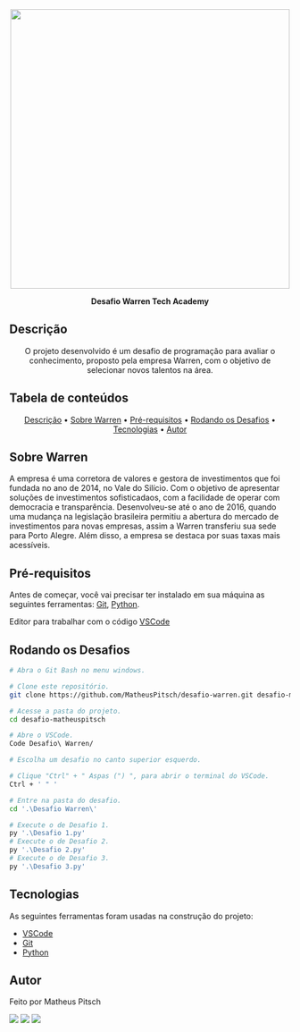 <div align="center">
<img src="https://user-images.githubusercontent.com/101012809/166108726-0417c06b-a21b-4626-829d-f658ac76c9a2.png" width="500px" />
</div>

<p align="center">
  <b> Desafio Warren Tech Academy </b>
</p>

## Descrição
<p align="center">O projeto desenvolvido é um desafio de programação para avaliar o conhecimento, proposto pela empresa Warren, com o objetivo de selecionar novos talentos na área.</p>

## Tabela de conteúdos

<p align="center">
 <a href="#Descrição">Descrição</a> •
 <a href="#Sobre-Warren">Sobre Warren</a> •
 <a href="#Pré-requisitos">Pré-requisitos</a> • 
 <a href="#Rodando-os-Desafios">Rodando os Desafios</a> • 
 <a href="#Tecnologias">Tecnologias</a> • 
 <a href="#Autor">Autor</a>
</p>

## Sobre Warren
  A empresa é uma corretora de valores e gestora de investimentos que foi fundada no ano de 2014,
no Vale do Silício.
  Com o objetivo de apresentar soluções de investimentos sofisticadaos,
com a facilidade de operar com democracia e transparência. Desenvolveu-se até o ano de 2016,
quando uma mudança na legislação brasileira permitiu a abertura do mercado de investimentos para novas empresas, assim a Warren transferiu sua sede para Porto Alegre. Além disso, a empresa se destaca por suas taxas mais acessíveis.


## Pré-requisitos

Antes de começar, você vai precisar ter instalado em sua máquina as seguintes ferramentas: 
[Git](https://git-scm.com/downloads), [Python](https://www.python.org/downloads/).

Editor para trabalhar com o código [VSCode](https://code.visualstudio.com/Download)

## Rodando os Desafios 

```bash
# Abra o Git Bash no menu windows.

# Clone este repositório.
git clone https://github.com/MatheusPitsch/desafio-warren.git desafio-matheuspitsch

# Acesse a pasta do projeto.
cd desafio-matheuspitsch

# Abre o VSCode.
Code Desafio\ Warren/

# Escolha um desafio no canto superior esquerdo. 

# Clique "Ctrl" + " Aspas (") ", para abrir o terminal do VSCode.
Ctrl + ' " '

# Entre na pasta do desafio.
cd '.\Desafio Warren\'

# Execute o de Desafio 1.
py '.\Desafio 1.py'
# Execute o de Desafio 2.
py '.\Desafio 2.py'
# Execute o de Desafio 3.
py '.\Desafio 3.py'
```
## Tecnologias

As seguintes ferramentas foram usadas na construção do projeto:

- [VSCode](https://code.visualstudio.com/)
- [Git](https://git-scm.com/)
- [Python](https://www.python.org/)

## Autor

Feito por Matheus Pitsch 

<div>
  <a href="https://www.linkedin.com/in/matheuspitsch/" target="_blank"><img src="https://img.shields.io/badge/LinkedIn-0077B5?style=for-the-badge&logo=linkedin&logoColor=white" target="_blank"></a> 
  <a href="mailto:matheuspitschh@gmail.com" target="_blank"><img src="https://img.shields.io/badge/Gmail-D14836?style=for-the-badge&logo=gmail&logoColor=white" target="_blank"></a>
  <a href="https://www.instagram.com/_pitsch_/" target="_blank"><img src="https://img.shields.io/badge/Instagram-E4405F?style=for-the-badge&logo=instagram&logoColor=white" target="_blank"></a>
</div>